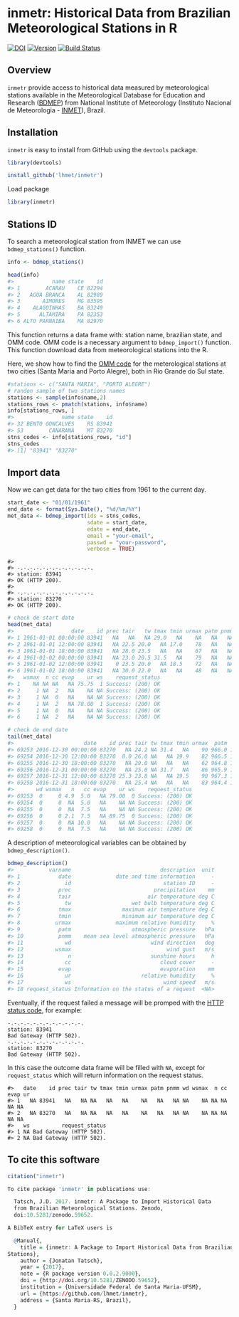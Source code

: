 inmetr: Historical Data from Brazilian Meteorological Stations in R
================

[![DOI](https://zenodo.org/badge/doi/10.5281/zenodo.59652.svg)](http://dx.doi.org/10.5281/zenodo.59652) [![Version](https://img.shields.io/badge/Version-0.0.2-orange.svg)](https://img.shields.io/badge/Version-0.0.2-orange.svg) [![Build Status](https://travis-ci.org/lhmet/inmetr.svg?branch=master)](https://travis-ci.org/lhmet/inmetr)

Overview
--------

`inmetr` provide access to historical data measured by meteorological stations available in the Meteorological Database for Education and Research ([BDMEP](http://www.inmet.gov.br/projetos/rede/pesquisa/)) from National Institute of Meteorology (Instituto Nacional de Meteorologia - [INMET](http://www.inmet.gov.br)), Brazil.

Installation
------------

`inmetr` is easy to install from GitHub using the `devtools` package.

``` r
library(devtools)
```

``` r
install_github('lhmet/inmetr')
```

Load package

``` r
library(inmetr)
```

Stations ID
-----------

To search a meteorological station from INMET we can use `bdmep_stations()` function.

``` r
info <- bdmep_stations()
```

``` r
head(info)
#>            name state    id
#> 1        ACARAU    CE 82294
#> 2   AGUA BRANCA    AL 82989
#> 3       AIMORES    MG 83595
#> 4    ALAGOINHAS    BA 83249
#> 5      ALTAMIRA    PA 82353
#> 6 ALTO PARNAIBA    MA 82970
```

This function returns a data frame with: station name, brazilian state, and OMM code. OMM code is a necessary argument to `bdmep_import()` function. This function download data from meteorological stations into the R.

Here, we show how to find the [OMM code](http://www.wmo.int/pages/prog/www/ois/volume-a/StationIDs_Global_1509.pdf) for the meterological stations at two cities (Santa Maria and Porto Alegre), both in Rio Grande do Sul state.

``` r
#stations <- c("SANTA MARIA", "PORTO ALEGRE")
# randon sample of two stations names 
stations <- sample(info$name,2)
stations_rows <- pmatch(stations, info$name)
info[stations_rows, ]
#>               name state    id
#> 32 BENTO GONCALVES    RS 83941
#> 53        CANARANA    MT 83270
stns_codes <- info[stations_rows, "id"] 
stns_codes
#> [1] "83941" "83270"
```

Import data
-----------

Now we can get data for the two cities from 1961 to the current day.

``` r
start_date <- "01/01/1961"
end_date <- format(Sys.Date(), "%d/%m/%Y")
met_data <- bdmep_import(ids = stns_codes,
                         sdate = start_date, 
                         edate = end_date, 
                         email = "your-email",
                         passwd = "your-password",
                         verbose = TRUE)
```

    #> 
    #> -.-.-.-.-.-.-.-.-.-.-.-.
    #> station: 83941
    #> OK (HTTP 200).
    #> 
    #> -.-.-.-.-.-.-.-.-.-.-.-.
    #> station: 83270
    #> OK (HTTP 200).

``` r
# check de start date
head(met_data)
#>                  date    id prec tair   tw tmax tmin urmax patm pnmm wd
#> 1 1961-01-01 00:00:00 83941   NA   NA   NA 29.0   NA    NA   NA   NA NA
#> 2 1961-01-01 12:00:00 83941   NA 22.5 20.0   NA 17.0    78   NA   NA  9
#> 3 1961-01-01 18:00:00 83941   NA 28.0 23.5   NA   NA    67   NA   NA 14
#> 4 1961-01-02 00:00:00 83941   NA 23.0 20.5 31.5   NA    79   NA   NA 14
#> 5 1961-01-02 12:00:00 83941    0 23.5 20.0   NA 18.5    72   NA   NA 36
#> 6 1961-01-02 18:00:00 83941   NA 30.0 22.0   NA   NA    48   NA   NA 23
#>   wsmax  n cc evap    ur ws    request_status
#> 1    NA NA NA   NA 75.75  1 Success: (200) OK
#> 2     1 NA  2   NA    NA NA Success: (200) OK
#> 3     1 NA  0   NA    NA NA Success: (200) OK
#> 4     1 NA  2   NA 78.00  1 Success: (200) OK
#> 5     1 NA  0   NA    NA NA Success: (200) OK
#> 6     1 NA  2   NA    NA NA Success: (200) OK
```

``` r
# check de end date
tail(met_data)
#>                      date    id prec tair tw tmax tmin urmax  patm   pnmm
#> 69253 2016-12-30 00:00:00 83270   NA 24.2 NA 31.4   NA    90 966.0 1014.3
#> 69254 2016-12-30 12:00:00 83270  0.0 26.0 NA   NA 19.9    82 966.5 1014.6
#> 69255 2016-12-30 18:00:00 83270   NA 29.0 NA   NA   NA    62 964.8 1012.9
#> 69256 2016-12-31 00:00:00 83270   NA 25.0 NA 31.7   NA    86 965.9 1013.9
#> 69257 2016-12-31 12:00:00 83270 25.3 23.8 NA   NA 19.5    90 967.3 1015.5
#> 69258 2016-12-31 18:00:00 83270   NA 25.4 NA   NA   NA    83 964.4 1012.7
#>       wd wsmax   n   cc evap    ur ws    request_status
#> 69253  0     0 4.9  5.0   NA 79.00  0 Success: (200) OK
#> 69254  0     0  NA  5.0   NA    NA NA Success: (200) OK
#> 69255  0     0  NA  7.5   NA    NA NA Success: (200) OK
#> 69256  0     0 2.1  7.5   NA 89.75  0 Success: (200) OK
#> 69257  0     0  NA 10.0   NA    NA NA Success: (200) OK
#> 69258  0     0  NA  7.5   NA    NA NA Success: (200) OK
```

A description of meteorological variables can be obtained by `bdmep_description()`.

``` r
bdmep_description()
#>           varname                            description  unit
#> 1            date              date and time information     -
#> 2              id                             station ID     -
#> 3            prec                          precipitation    mm
#> 4            tair                        air temperature deg C
#> 5              tw                   wet bulb temperature deg C
#> 6            tmax                maximum air temperature deg C
#> 7            tmin                minimum air temperature deg C
#> 8           urmax              maximum relative humidity     %
#> 9            patm                   atmospheric pressure   hPa
#> 10           pnmm    mean sea level atmospheric pressure   hPa
#> 11             wd                         wind direction   deg
#> 12          wsmax                              wind gust   m/s
#> 13              n                         sunshine hours     h
#> 14             cc                            cloud cover     -
#> 15           evap                            evaporation    mm
#> 16             ur                      relative humidity     %
#> 17             ws                             wind speed   m/s
#> 18 request_status Information on the status of a request  <NA>
```

Eventually, if the request failed a message will be promped with the [HTTP status code](https://en.wikipedia.org/wiki/List_of_HTTP_status_codes), for example:

    -.-.-.-.-.-.-.-.-.-.-.-.
    station: 83941
    Bad Gateway (HTTP 502).
    -.-.-.-.-.-.-.-.-.-.-.-.
    station: 83270
    Bad Gateway (HTTP 502).

In this case the outcome data frame will be filled with `NA`, except for `request_status` which will return information on the request status.

    #>   date    id prec tair tw tmax tmin urmax patm pnmm wd wsmax  n cc evap ur
    #> 1   NA 83941   NA   NA NA   NA   NA    NA   NA   NA NA    NA NA NA   NA NA
    #> 2   NA 83270   NA   NA NA   NA   NA    NA   NA   NA NA    NA NA NA   NA NA
    #>   ws          request_status
    #> 1 NA Bad Gateway (HTTP 502).
    #> 2 NA Bad Gateway (HTTP 502).

To cite this software
---------------------

``` r
citation("inmetr")

To cite package 'inmetr' in publications use:

  Tatsch, J.D. 2017. inmetr: A Package to Import Historical Data
  from Brazilian Meteorological Stations. Zenodo,
  doi:10.5281/zenodo.59652.

A BibTeX entry for LaTeX users is

  @Manual{,
    title = {inmetr: A Package to Import Historical Data from Brazilian Meteorological
Stations},
    author = {Jonatan Tatsch},
    year = {2017},
    note = {R package version 0.0.2.9000},
    doi = {http://doi.org/10.5281/ZENODO.59652},
    institution = {Universidade Federal de Santa Maria-UFSM},
    url = {https://github.com/lhmet/inmetr},
    address = {Santa Maria-RS, Brazil},
  }
```
